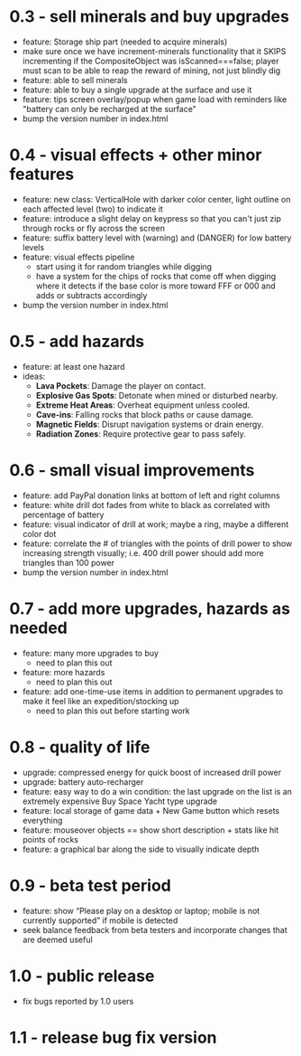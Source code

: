 # 0.3 - sell minerals and buy upgrades

* feature: Storage ship part (needed to acquire minerals)
* make sure once we have increment-minerals functionality that it SKIPS incrementing if the CompositeObject was isScanned===false; player must scan to be able to reap the reward of mining, not just blindly dig
* feature: able to sell minerals
* feature: able to buy a single upgrade at the surface and use it
* feature: tips screen overlay/popup when game load with reminders like "battery can only be recharged at the surface"
* bump the version number in index.html

# 0.4 - visual effects + other minor features

* feature: new class: VerticalHole with darker color center, light outline on each affected level (two) to indicate it
* feature: introduce a slight delay on keypress so that you can't just zip through rocks or fly across the screen
* feature: suffix battery level with (warning) and (DANGER) for low battery levels
* feature: visual effects pipeline
    * start using it for random triangles while digging
    * have a system for the chips of rocks that come off when digging where it detects if the base color is more toward FFF or 000 and adds or subtracts accordingly
* bump the version number in index.html

# 0.5 - add hazards

* feature: at least one hazard
* ideas:
    - **Lava Pockets**: Damage the player on contact.
    - **Explosive Gas Spots**: Detonate when mined or disturbed nearby.
    - **Extreme Heat Areas**: Overheat equipment unless cooled.
    - **Cave-ins**: Falling rocks that block paths or cause damage.
    - **Magnetic Fields**: Disrupt navigation systems or drain energy.
    - **Radiation Zones**: Require protective gear to pass safely.

# 0.6 - small visual improvements

* feature: add PayPal donation links at bottom of left and right columns
* feature: white drill dot fades from white to black as correlated with percentage of battery
* feature: visual indicator of drill at work; maybe a ring, maybe a different color dot
* feature: correlate the # of triangles with the points of drill power to show increasing strength visually; i.e. 400 drill power should add more triangles than 100 power
* bump the version number in index.html

# 0.7 - add more upgrades, hazards as needed

* feature: many more upgrades to buy
    * need to plan this out
* feature: more hazards
    * need to plan this out
* feature: add one-time-use items in addition to permanent upgrades to make it feel like an expedition/stocking up
    * need to plan this out before starting work

# 0.8 - quality of life

* upgrade: compressed energy for quick boost of increased drill power
* upgrade: battery auto-recharger
* feature: easy way to do a win condition: the last upgrade on the list is an extremely expensive Buy Space Yacht type upgrade
* feature: local storage of game data + New Game button which resets everything
* feature: mouseover objects == show short description + stats like hit points of rocks
* feature: a graphical bar along the side to visually indicate depth

# 0.9 - beta test period

* feature: show “Please play on a desktop or laptop; mobile is not currently supported” if mobile is detected
* seek balance feedback from beta testers and incorporate changes that are deemed useful

# 1.0 - public release

* fix bugs reported by 1.0 users

# 1.1 - release bug fix version
